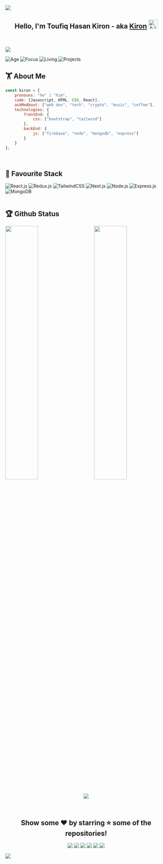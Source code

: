 ![](https://raw.githubusercontent.com/halfrost/halfrost/master/icons/header_.png)

## <p align="center">Hello, I'm Toufiq Hasan Kiron - aka <a href="https://toufiqhasan.me" target="_blank">Kiron</a>  <img src="https://user-images.githubusercontent.com/1303154/88677602-1635ba80-d120-11ea-84d8-d263ba5fc3c0.gif" width="28px" alt="hi"></p>
<br/>

<p align="left"> <img src="https://komarev.com/ghpvc/?username=kiron0&label=Kiron's%20Profile%20Views&style=flat"/> </p>

![Age](https://img.shields.io/badge/age-19-blueviolet)
![Focus](https://img.shields.io/badge/focus-FullStack-critical)
![Living](https://img.shields.io/badge/living-Bogura-ff69b4)
![Projects](https://img.shields.io/badge/projects-13-important)

## 🏋 About Me

```javascript
const kiron = {
    pronouns: "he" | "him",
    code: [Javascript, HTML, CSS, React],
    askMeAbout: ["web dev", "tech", "crypto", "music", "coffee"],
    technologies: {
        frontEnd: {
            css: ["bootstrap", "tailwind"]
        },
        backEnd: {
            js: ["firebase", "node", "mongodb", "express"]
        }        
    }
};
```
<br/>

## 🎀 Favourite Stack

<div align="left">

<img alt="React.js" src="https://img.shields.io/badge/React-20232A?style=for-the-badge&logo=react&logoColor=61DAFB" />
<img alt="Redux.js" src="https://img.shields.io/badge/Redux-593D88?style=for-the-badge&logo=redux&logoColor=white" />
<img alt="TailwindCSS" src="https://img.shields.io/badge/Tailwind_CSS-38B2AC?style=for-the-badge&logo=tailwind-css&logoColor=white"/>
<img alt="Next.js" src="https://img.shields.io/badge/next.js-000000?style=for-the-badge&logo=nextdotjs&logoColor=white" />
<img alt="Node.js" src="https://img.shields.io/badge/Node.js-43853D?style=for-the-badge&logo=node.js&logoColor=white" />
<img alt="Express.js" src="https://img.shields.io/badge/express.js-%23404d59.svg?style=for-the-badge&logo=express&logoColor=%2361DAFB"/>
<img alt="MongoDB" src="https://img.shields.io/badge/MongoDB-4EA94B?style=for-the-badge&logo=mongodb&logoColor=white" />

</div>
  
<br /> 

## 🏆 Github Status

<img  src="https://github-readme-stats.vercel.app/api?username=kiron0&show_icons=true&theme=radical" width="45%" align="right" >
<img  src="https://github-readme-streak-stats.herokuapp.com/?user=kiron0&theme=radical" width="45%" >

<p align = "center">
 <img align="center" src="https://github-readme-stats.vercel.app/api/top-langs?username=kiron0&count_private=true&show_icons=true&theme=radical">
</p>

<br />

<div align="center">

## Show some ❤️ by starring ⭐ some of the repositories!

[<img src="https://img.shields.io/badge/Portfolio-%23000000.svg?&style=for-the-badge&logo=react&logoColor=61DAFB">](https://toufiqhasan.me/)
[<img src="https://img.shields.io/badge/Gmail-D14836?style=for-the-badge&logo=gmail&logoColor=white">](https://mail.google.com/mail/?view=cm&fs=1&to=toufiqhasankiron0@gmail.com)
[<img src="https://img.shields.io/badge/linkedin-%230077B5.svg?&style=for-the-badge&logo=linkedin&logoColor=white">](https://www.linkedin.com/in/toufiq-hasan-kiron/)
[<img src="https://img.shields.io/badge/Medium-12100E?style=for-the-badge&logo=medium&logoColor=white">](https://kiron0.medium.com/)
[<img src="https://img.shields.io/badge/facebook-%231877F2.svg?&style=for-the-badge&logo=facebook&logoColor=white">](https://facebook.com/toufiqhasankiron)
[<img src="https://img.shields.io/badge/instagram-%23E4405F.svg?&style=for-the-badge&logo=instagram&logoColor=white">](https://instagram.com/toufiq_hasan_kiron)

</div>

![](https://i.imgur.com/IuzIC2j.png)
